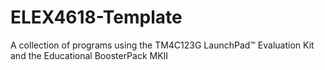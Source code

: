 # ELEX4618-Template
A collection of programs using the TM4C123G LaunchPad™ Evaluation Kit and the Educational BoosterPack MKII
